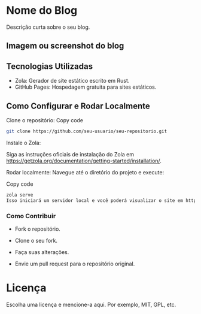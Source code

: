 # Nome do Blog
Descrição curta sobre o seu blog.

## Imagem ou screenshot do blog


## Tecnologias Utilizadas


 - Zola: Gerador de site estático escrito em Rust.
 - GitHub Pages: Hospedagem gratuita para sites estáticos.

## Como Configurar e Rodar Localmente

Clone o repositório: Copy code
```bash
git clone https://github.com/seu-usuario/seu-repositorio.git
```
Instale o Zola:

Siga as instruções oficiais de instalação do Zola em https://getzola.org/documentation/getting-started/installation/.


Rodar localmente:
Navegue até o diretório do projeto e execute:

Copy code
```bash
zola serve
Isso iniciará um servidor local e você poderá visualizar o site em http://127.0.0.1:1111/.
```
### Como Contribuir

 - Fork o repositório.

 - Clone o seu fork.

 - Faça suas alterações.

 - Envie um pull request para o repositório original.

# Licença

Escolha uma licença e mencione-a aqui. Por exemplo, MIT, GPL, etc.